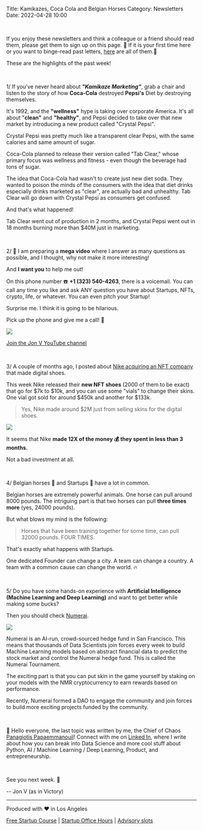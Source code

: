 Title: Kamikazes, Coca Cola and Belgian Horses
Category: Newsletters 
Date: 2022-04-28 10:00

<br>

If you enjoy these newsletters and think a colleague or a friend should read them, please get them to sign up on this page. 📝
If it is your first time here or you want to binge-read past letters, [here](https://jon.io/category/newsletters) are all of them.📰

These are the highlights of the past week!

<br>

1/ If you've never heard about _**"Kamikaze Marketing"**_, grab a chair and listen to the story of how **Coca-Cola** destroyed **Pepsi's** Diet by destroying themselves.

It's 1992, and the **"wellness"** hype is taking over corporate America. It's all about "**clean"** and **"healthy"**, and Pepsi decided to take over that new market by introducing a new product called "Crystal Pepsi".

Crystal Pepsi was pretty much like a transparent clear Pepsi, with the same calories and same amount of sugar.

Coca-Cola planned to release their version called "Tab Clear," whose primary focus was wellness and fitness - even though the beverage had tons of sugar.

The idea that Coca-Cola had wasn't to create just new diet soda. They wanted to poison the minds of the consumers with the idea that diet drinks especially drinks marketed as "clear", are actually bad and unhealthy. Tab Clear will go down with Crystal Pepsi as consumers get confused.

And that's what happened!

Tab Clear went out of production in 2 months, and Crystal Pepsi went out in 18 months burning more than $40M just in marketing.

<br>

2/ 📢 I am preparing a **mega video** where I answer as many questions as possible, and I thought, why not make it more interesting!

And **I want you** to help me out!

On this phone number ☎️ **+1 (323) 540-4263**‬, there is a voicemail. You can call any time you like and ask ANY question you have about Startups, NFTs, crypto, life, or whatever. You can even pitch your Startup!

Surprise me. I think it is going to be hilarious.

Pick up the phone and give me a call! 🤙

![](https://sendfoxprod.b-cdn.net/media/1fVadptEUNafC7lR6CL4p1JGRRUWUTD3UfbaW0R816325)

[Join the Jon V YouTube channel](https://www.youtube.com/c/JonVlachogiannisJonVasinVictory)

<br>

3/ A couple of months ago, I posted about [Nike acquiring an NFT company](https://jon.io/nft-shoes-and-some-of-you-are-getting-free-books) that made digital shoes.

This week Nike released their **new NFT shoes** (2000 of them to be exact) that go for $7k to $10k, and you can use some "vials" to change their skins. One vial got sold for around $450k and another for $133k.

> Yes, Nike made around $2M just from selling skins for the digital shoes.

![](https://sendfoxprod.b-cdn.net/media/exqrbEOZ6CxUmhNylo7F2JMDGcO5ntt60Wb3ZVhI16325)

It seems that Nike **made 12X of the money 💰 they spent in less than 3 months.**

Not a bad investment at all.

<br>

4/ Belgian horses 🐎 and Startups 🚀 have a lot in common.

Belgian horses are extremely powerful animals. One horse can pull around 8000 pounds. The intriguing part is that two horses can pull **three times more** (yes, 24000 pounds).

But what blows my mind is the following:

> Horses that have been training together for some time, can pull 32000 pounds. FOUR TIMES.

That's exactly what happens with Startups.

One dedicated Founder can change a city. A team can change a country. A team with a common cause can change the world. 🔥

<br>

5/ Do you have some hands-on experience with **Artificial Intelligence (Machine Learning and Deep Learning)** and want to get better while making some bucks?

Then you should check [Numerai](https://numer.ai/).

![](https://sendfoxprod.b-cdn.net/media/G5Y9Qka1FZo6pynLkHtcLxB0n7NsKwBrfAhIn9W816325)

Numerai is an AI-run, crowd-sourced hedge fund in San Francisco. This means that thousands of Data Scientists join forces every week to build Machine Learning models based on abstract financial data to predict the stock market and control the Numerai hedge fund. This is called the Numerai Tournament.

The exciting part is that you can put skin in the game yourself by staking on your models with the NMR cryptocurrency to earn rewards based on performance.

Recently, Numerai formed a DAO to engage the community and join forces to build more exciting projects funded by the community.

<br>

👋 Hello everyone, the last topic was written by me, the Chief of Chaos [Panagiotis Papaemmanouil](https://www.linkedin.com/in/panagiotis-papaemmanouil/)!
Connect with me on [Linked In](https://www.linkedin.com/in/panagiotis-papaemmanouil/), where I write about how you can break into Data Science and more cool stuff about Python, AI / Machine Learning / Deep Learning, Product, and entrepreneurship.

<br>

See you next week. 🚀

-- Jon V (as in Victory)

---

Produced with ❤️ in Los Angeles

[Free Startup Course](https://jon.io/pages/built-to-fail) | [Startup Office Hours](https://jon.io/startup-office-hours) | [Advisory slots](https://jon.io/advisory)
